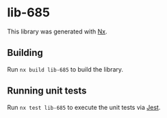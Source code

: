 # lib-685

This library was generated with [Nx](https://nx.dev).

## Building

Run `nx build lib-685` to build the library.

## Running unit tests

Run `nx test lib-685` to execute the unit tests via [Jest](https://jestjs.io).

